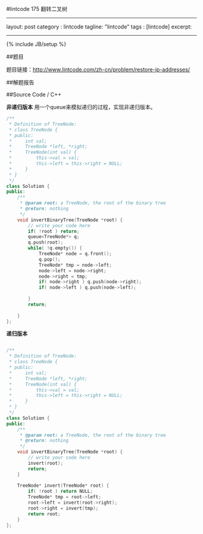 #lintcode 175 翻转二叉树

---
layout: post
category : lintcode
tagline: "lintcode"
tags : [lintcode]
excerpt: 

---
{% include JB/setup %}

##题目

题目链接：http://www.lintcode.com/zh-cn/problem/restore-ip-addresses/

##解题报告



##Source Code / C++

**非递归版本**
用一个queue来模拟递归的过程，实现非递归版本。

```C++
/**
 * Definition of TreeNode:
 * class TreeNode {
 * public:
 *     int val;
 *     TreeNode *left, *right;
 *     TreeNode(int val) {
 *         this->val = val;
 *         this->left = this->right = NULL;
 *     }
 * }
 */
class Solution {
public:
    /**
     * @param root: a TreeNode, the root of the binary tree
     * @return: nothing
     */
    void invertBinaryTree(TreeNode *root) {
        // write your code here
        if( !root ) return;
        queue<TreeNode*> q;
        q.push(root);
        while( !q.empty()) {
            TreeNode* node = q.front();
            q.pop();
            TreeNode* tmp = node->left;
            node->left = node->right;
            node->right = tmp;
            if( node->right ) q.push(node->right);
            if( node->left ) q.push(node->left);
            
        }
        return;
        
    }
};

```

**递归版本**
```C++

/**
 * Definition of TreeNode:
 * class TreeNode {
 * public:
 *     int val;
 *     TreeNode *left, *right;
 *     TreeNode(int val) {
 *         this->val = val;
 *         this->left = this->right = NULL;
 *     }
 * }
 */
class Solution {
public:
    /**
     * @param root: a TreeNode, the root of the binary tree
     * @return: nothing
     */
    void invertBinaryTree(TreeNode *root) {
        // write your code here
        invert(root);
        return;
    }
    
    TreeNode* invert(TreeNode* root) {
        if( !root ) return NULL;
        TreeNode* tmp = root->left;
        root->left = invert(root->right);
        root->right = invert(tmp);
        return root;
    }
};
```